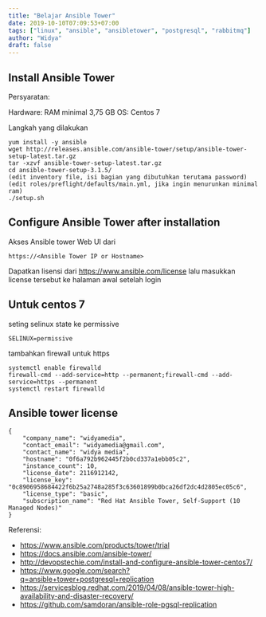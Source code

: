 ```yaml
---
title: "Belajar Ansible Tower"
date: 2019-10-10T07:09:53+07:00
tags: ["linux", "ansible", "ansibletower", "postgresql", "rabbitmq"]
author: "Widya"
draft: false
---
```


## Install Ansible Tower
Persyaratan:

Hardware: RAM minimal 3,75 GB
OS: Centos 7

Langkah yang dilakukan
```
yum install -y ansible
wget http://releases.ansible.com/ansible-tower/setup/ansible-tower-setup-latest.tar.gz
tar -xzvf ansible-tower-setup-latest.tar.gz
cd ansible-tower-setup-3.1.5/
(edit inventory file, isi bagian yang dibutuhkan terutama password)
(edit roles/preflight/defaults/main.yml, jika ingin menurunkan minimal ram)
./setup.sh
```

## Configure Ansible Tower after installation
Akses Ansible tower Web UI dari 
```
https://<Ansible Tower IP or Hostname>
```
Dapatkan lisensi dari https://www.ansible.com/license
lalu masukkan license tersebut ke halaman awal setelah login

## Untuk centos 7
seting selinux state ke permissive
```
SELINUX=permissive
```
tambahkan firewall untuk https
```
systemctl enable firewalld
firewall-cmd --add-service=http --permanent;firewall-cmd --add-service=https --permanent
systemctl restart firewalld
```

## Ansible tower license
```
{
    "company_name": "widyamedia",
    "contact_email": "widyamedia@gmail.com",
    "contact_name": "widya media",
    "hostname": "0f6a792b962445f2b0cd337a1ebb05c2",
    "instance_count": 10,
    "license_date": 2116912142,
    "license_key": "0c8906958684422f6b25a2748a285f3c63601899b0bca26df2dc4d2805ec05c6",
    "license_type": "basic",
    "subscription_name": "Red Hat Ansible Tower, Self-Support (10 Managed Nodes)"
}
```

Referensi:

* https://www.ansible.com/products/tower/trial
* https://docs.ansible.com/ansible-tower/
* http://devopstechie.com/install-and-configure-ansible-tower-centos7/
* https://www.google.com/search?q=ansible+tower+postgresql+replication
* https://servicesblog.redhat.com/2019/04/08/ansible-tower-high-availability-and-disaster-recovery/
* https://github.com/samdoran/ansible-role-pgsql-replication

